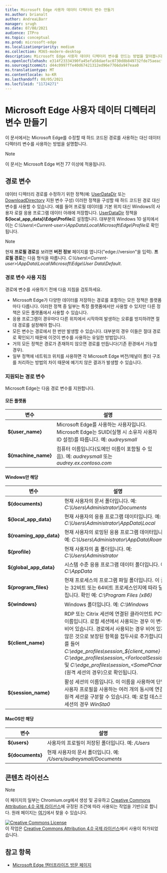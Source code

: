 ```yaml
---
title: Microsoft Edge 사용자 데이터 디렉터리 변수 만들기
ms.author: brianalt
author: AndreaLBarr
manager: srugh
ms.date: 07/08/2021
audience: ITPro
ms.topic: conceptual
ms.prod: microsoft-edge
ms.localizationpriority: medium
ms.collection: M365-modern-desktop
description: Microsoft Edge 사용자 데이터 디렉터리 변수를 만드는 방법을 알아봅니다.
ms.openlocfilehash: e314f23334390fa45efa58daefac0730d8b849732fde75aeacffe4a486c50762
ms.sourcegitcommit: d44c0997ffe40d67421312ed96e7766da947eaa0
ms.translationtype: MT
ms.contentlocale: ko-KR
ms.lasthandoff: 08/05/2021
ms.locfileid: "11724271"
---
```

# <a name="create-microsoft-edge-user-data-directory-variables"></a>Microsoft Edge 사용자 데이터 디렉터리 변수 만들기

이 문서에서는 Microsoft Edge를 수정할 때 하드 코드된 경로를 사용하는 대신 데이터 디렉터리 변수를 사용하는 방법을 설명합니다.

>[!NOTE]
>이 문서는 Microsoft Edge 버전 77 이상에 적용됩니다.
## <a name="path-variables"></a>경로 변수

데이터 디렉터리 경로를 수정하기 위한 정책(예: [UserDataDir](microsoft-edge-policies.md#userdatadir) 또는 [DownloadDirectory](microsoft-edge-policies.md#downloaddirectory) 지원 변수 구성) 이러한 정책을 구성할 때 하드 코드된 경로 대신 변수를 사용할 수 있습니다. 예를 들어 프로필 데이터를 기본 위치 대신 Windows의 사용자 로컬 응용 프로그램 데이터 아래에 저장합니다. [UserDataDir](microsoft-edge-policies.md#userdatadir) 정책을 **${local_app_data}\Edge\Profile**로 설정합니다. 대부분의 Windows 10 설치에서 이는 *C:\Users\\&lt;Current-user&gt;\AppData\Local\Microsoft\Edge\Profile*로 확인됩니다.

>[!NOTE]
>현재 **프로필 경로**를 보려면 **버전 정보** 페이지를 엽니다("edge://version"을 입력). **프로필 경로**는 다음 형식을 따릅니다. *C:\Users\\&lt;Current-user&gt;\AppData\Local\Microsoft\Edge\User Data\Default*.

### <a name="guidance-for-using-path-variables"></a>경로 변수 사용 지침

경로에 변수를 사용하기 전에 다음 지침을 검토하세요.

- Microsoft Edge가 다양한 데이터를 저장하는 경로를 포함하는 모든 정책은 플랫폼마다 다릅니다. 이러한 정책 중 일부는 특정 플랫폼에서만 사용할 수 있지만 다른 정책은 모든 플랫폼에서 사용할 수 있습니다.
- 응용 프로그램이 경우마다 다른 위치에서 시작하여 발생하는 오류를 방지하려면 절대 경로를 설정해야 합니다.
- 모든 변수는 경로에서 한 번만 발생할 수 있습니다. 대부분의 경우 이들은 절대 경로로 확인되기 때문에 이것이 변수를 사용하는 유일한 방법입니다.
- 거의 모든 정책은 경로가 존재하지 않으면 경로를 만듭니다(기존 환경에서 가능할 경우).
- 일부 정책에 네트워크 위치를 사용하면 각 Microsoft Edge 버전/채널이 폴더 구조를 처리하는 방법의 차이 때문에 예기치 않은 결과가 발생할 수 있습니다.

### <a name="supported-path-variables"></a>지원되는 경로 변수

Microsoft Edge는 다음 경로 변수를 지원합니다.

#### <a name="all-platforms"></a>모든 플랫폼

| 변수 | 설명 |
| --- | --- |
| **${user_name}** | Microsoft Edge를 사용하는 사용자입니다. Microsoft Edge는 SUID(실행 시 소유자 사용자 ID 설정)를 따릅니다. 예: *audreysmall* |
| **${machine_name}** | 컴퓨터 이름입니다(도메인 이름이 포함될 수 있음). 예: *audreysmall* 또는 *audrey.ex.contoso.com* |

#### <a name="windows-only"></a>Windows만 해당

| 변수 | 설명 |
| --- | --- |
| **${documents}** | 현재 사용자의 문서 폴더입니다. 예: *C:\Users\Administrator\Documents* |
|**${local_app_data}** | 현재 사용자의 응용 프로그램 데이터입니다. 예: *C:\Users\Administrator\AppData\Local* |
|**${roaming_app_data}** | 현재 사용자의 로밍된 응용 프로그램 데이터입니다. 예: *C:\Users\Administrator\AppData\Roaming* |
| **${profile}** | 현재 사용자의 홈 폴더입니다. 예: *C:\Users\Administrator* |
| **${global_app_data}** | 시스템 수준 응용 프로그램 데이터 폴더입니다. 예: *C:\AppData* |
| **${program_files}** | 현재 프로세스의 프로그램 파일 폴더입니다. 이 폴더는 32비트 또는 64비트 프로세스인지에 따라 달라집니다. 확인 예: *C:\Program Files (x86)* |
| **${windows}** | Windows 폴더입니다. 예: *C:\Windows* |
| **${client_name}** | RDP 또는 Citrix 세션에 연결된 클라이언트 PC의 이름입니다. 로컬 세션에서 사용되는 경우 이 변수는 비어 있습니다. 경로에서 사용되는 경우 비어 있지 않은 것으로 보장된 항목을 접두사로 추가합니다. 예를 들어 *C:\edge_profiles\session_${client_name}* 은 *C:\edge_profiles\session_&lt;ForlocalSessions&gt;* 및 *C:\edge_profiles\session_&lt;SomePCname&gt;*(원격 세션의 경우)으로 확인됩니다. |
| **${session_name}** | 활성 세션의 이름입니다. 이 이름을 사용하여 단일 사용자 프로필을 사용하는 여러 개의 동시에 연결된 원격 세션을 구분할 수 있습니다. 예: 로컬 데스크톱 세션의 경우 *WinSta0* |

#### <a name="macos-only"></a>MacOS만 해당

| 변수 | 설명 |
| --- | --- |
| **${users}** | 사용자의 프로필이 저장된 폴더입니다. 예: */Users* |
| **${documents}** | 현재 사용자의 문서 폴더입니다. 예: */Users/audreysmall/Documents* |

## <a name="content-license"></a>콘텐츠 라이선스

>[!NOTE]
>이 페이지의 일부는 Chromium.org에서 생성 및 공유하고 [Creative Commons Attribution 4.0 국제 라이선스](http://creativecommons.org/licenses/by/4.0/)에 규정된 조건에 따라 사용되는 작업을 기반으로 합니다. 원래 페이지는 [여기](https://www.chromium.org/administrators/policy-list-3/user-data-directory-variables)에서 찾을 수 있습니다.
  
<a rel="license" href="http://creativecommons.org/licenses/by/4.0/"><img alt="Creative Commons License" style="border-width:0" src="https://i.creativecommons.org/l/by/4.0/88x31.png" /></a><br/>이 작업은 <a rel="license" href="http://creativecommons.org/licenses/by/4.0/">Creative Commons Attribution 4.0 국제 라이선스</a>에서 사용이 허가되었습니다.
## <a name="see-also"></a>참고 항목

- [Microsoft Edge 엔터프라이즈 방문 페이지](https://aka.ms/EdgeEnterprise)
